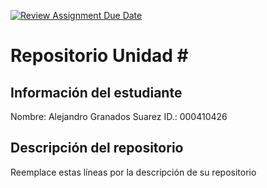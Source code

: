 [![Review Assignment Due Date](https://classroom.github.com/assets/deadline-readme-button-22041afd0340ce965d47ae6ef1cefeee28c7c493a6346c4f15d667ab976d596c.svg)](https://classroom.github.com/a/icr2KSOc)
# Repositorio Unidad \#
## Información del estudiante
Nombre:  Alejandro Granados Suarez
ID.:  000410426
## Descripción del repositorio
Reemplace estas líneas por la descripción de su repositorio
